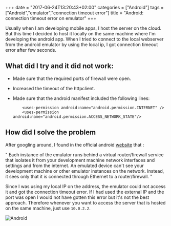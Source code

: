 +++
date = "2017-06-24T13:20:43+02:00"
categories = ["Android"]
tags = ["Android","emulator","connection timeout error"]
title = "Android: connection timeout error on emulator"
+++

Usually when I am developing mobile apps, I host the server on the cloud. But this time I decided to host it locally on the same machine where I'm developing the android app.
When I tried to connect to the local webserver from the android emulator by using the local ip, I got connection timeout error after few seconds. 



What did I  try and it did not work:
-----------------
* Made sure that the required ports of firewall were open.
* Increased the timeout of the httpclient.
* Made sure that the android manifest included the following lines:

	```
		<uses-permission android:name="android.permission.INTERNET" /> 
		<uses-permission android:name="android.permission.ACCESS_NETWORK_STATE"/>
	```

	
How did I solve the problem
-----------------
After googling around, I found in the official android [website](https://developer.android.com/studio/run/emulator-networking.html)  that : 

"
	Each instance of the emulator runs behind a virtual router/firewall service that isolates it from your development machine network interfaces
	and settings and from the internet. An emulated device can't see your development machine or other emulator instances on the network. Instead,
	it sees only that it is connected through Ethernet to a router/firewall.
"


Since I was using my local IP on the address, the emulator could not access it and got the connection timeout error. If I had used the external IP  and  the port was open I would not have gotten this error but it's not the best approach.
Therefore whenever you want to access the server that is hosted on the same machine, just use ```10.0.2.2```.  


![Android](/images/android.png)


